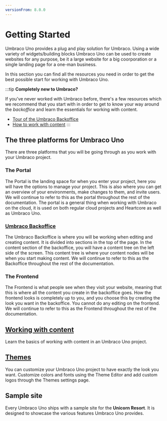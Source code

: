 ```yaml
---
versionFrom: 8.0.0
---
```


# Getting Started

Umbraco Uno provides a plug and play solution for Umbraco. Using a wide variety of widgets/building blocks Umbraco Uno can be used to create websites for any purpose, be it a large website for a big coorporation or a single landing page for a one-man business.

In this section you can find all the resources you need in order to get the best possible start for working with Umbraco Uno.

:::tip
**Completely new to Umbraco?**

If you've never worked with Umbraco before, there's a few resources which we recommend that you start with in order to get to know your way around the *backoffice* and learn the essentials for working with content.

* [Tour of the Umbraco Backoffice](Tour-of-the-backoffice)
* [How to work with content](../Creating-Content/Working-with-content)
:::

## The three platforms for Umbraco Uno

There are three platforms that you will be going through as you work with your Umbraco project.

### The Portal

The Portal is the landing space for when you enter your project, here you will have the options to manage your project.
This is also where you can get an overview of your environments, make changes to them, and invite users.
We will continue to refer to this as the portal throughout the rest of the documentation.
The portal is a general thing when working with Umbraco on the cloud, it is used on both regular cloud projects and Heartcore as well as Umbraco Uno.

### [Umbraco Backoffice](Tour-of-the-backoffice)

The Umbraco Backoffice is where you will be working when editing and creating content. It is divided into sections in the top of the page.
In the content section of the backoffice, you will have a content tree on the left side of the screen. This content tree is where your content nodes will be when you start making content.
We will continue to refer to this as the Backoffice throughout the rest of the documentation.

### The Frontend

The Frontend is what people see when they visit your website, meaning that this is where all the content you create in the backoffice goes.
How the frontend looks is completely up to you, and you choose this by creating the look you want in the backoffice. You cannot do any editing on the frontend.
We will continue to refer to this as the Frontend throughout the rest of the documentation.

## [Working with content](../Creating-Content/Work-with-content)

Learn the basics of working with content in an Umbraco Uno project.

## [Themes](Themes)

You can customize your Umbraco Uno project to have exactly the look you want. Customize colors and fonts using the Theme Editor and add custom logos through the Themes settings page.

## Sample site

Every Umbraco Uno ships with a sample site for the **Unicorn Resort**. It is designed to showcase the various features Umbraco Uno provides.
